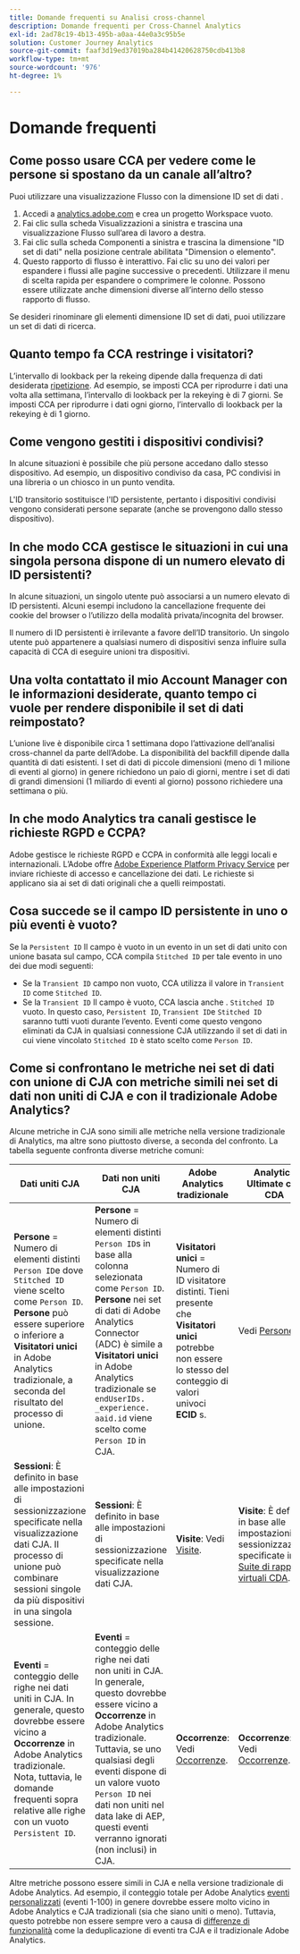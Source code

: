 ```yaml
---
title: Domande frequenti su Analisi cross-channel
description: Domande frequenti per Cross-Channel Analytics
exl-id: 2ad78c19-4b13-495b-a0aa-44e0a3c95b5e
solution: Customer Journey Analytics
source-git-commit: faaf3d19ed37019ba284b41420628750cdb413b8
workflow-type: tm+mt
source-wordcount: '976'
ht-degree: 1%

---
```


# Domande frequenti

## Come posso usare CCA per vedere come le persone si spostano da un canale all’altro?

Puoi utilizzare una visualizzazione Flusso con la dimensione ID set di dati .

1. Accedi a [analytics.adobe.com](https://analytics.adobe.com) e crea un progetto Workspace vuoto.
2. Fai clic sulla scheda Visualizzazioni a sinistra e trascina una visualizzazione Flusso sull’area di lavoro a destra.
3. Fai clic sulla scheda Componenti a sinistra e trascina la dimensione &quot;ID set di dati&quot; nella posizione centrale abilitata &quot;Dimension o elemento&quot;.
4. Questo rapporto di flusso è interattivo. Fai clic su uno dei valori per espandere i flussi alle pagine successive o precedenti. Utilizzare il menu di scelta rapida per espandere o comprimere le colonne. Possono essere utilizzate anche dimensioni diverse all’interno dello stesso rapporto di flusso.

Se desideri rinominare gli elementi dimensione ID set di dati, puoi utilizzare un set di dati di ricerca.

## Quanto tempo fa CCA restringe i visitatori?

L’intervallo di lookback per la rekeing dipende dalla frequenza di dati desiderata [ripetizione](replay.md). Ad esempio, se imposti CCA per riprodurre i dati una volta alla settimana, l’intervallo di lookback per la rekeying è di 7 giorni. Se imposti CCA per riprodurre i dati ogni giorno, l’intervallo di lookback per la rekeying è di 1 giorno.

## Come vengono gestiti i dispositivi condivisi?

In alcune situazioni è possibile che più persone accedano dallo stesso dispositivo. Ad esempio, un dispositivo condiviso da casa, PC condivisi in una libreria o un chiosco in un punto vendita.

L&#39;ID transitorio sostituisce l&#39;ID persistente, pertanto i dispositivi condivisi vengono considerati persone separate (anche se provengono dallo stesso dispositivo).

## In che modo CCA gestisce le situazioni in cui una singola persona dispone di un numero elevato di ID persistenti?

In alcune situazioni, un singolo utente può associarsi a un numero elevato di ID persistenti. Alcuni esempi includono la cancellazione frequente dei cookie del browser o l’utilizzo della modalità privata/incognita del browser.

Il numero di ID persistenti è irrilevante a favore dell’ID transitorio. Un singolo utente può appartenere a qualsiasi numero di dispositivi senza influire sulla capacità di CCA di eseguire unioni tra dispositivi.

## Una volta contattato il mio Account Manager con le informazioni desiderate, quanto tempo ci vuole per rendere disponibile il set di dati reimpostato?

L’unione live è disponibile circa 1 settimana dopo l’attivazione dell’analisi cross-channel da parte dell’Adobe. La disponibilità del backfill dipende dalla quantità di dati esistenti. I set di dati di piccole dimensioni (meno di 1 milione di eventi al giorno) in genere richiedono un paio di giorni, mentre i set di dati di grandi dimensioni (1 miliardo di eventi al giorno) possono richiedere una settimana o più.

## In che modo Analytics tra canali gestisce le richieste RGPD e CCPA?

Adobe gestisce le richieste RGPD e CCPA in conformità alle leggi locali e internazionali. L’Adobe offre [Adobe Experience Platform Privacy Service](https://experienceleague.adobe.com/docs/experience-platform/privacy/home.html?lang=it) per inviare richieste di accesso e cancellazione dei dati. Le richieste si applicano sia ai set di dati originali che a quelli reimpostati.

## Cosa succede se il campo ID persistente in uno o più eventi è vuoto?

Se la `Persistent ID` Il campo è vuoto in un evento in un set di dati unito con unione basata sul campo, CCA compila `Stitched ID` per tale evento in uno dei due modi seguenti:
* Se la `Transient ID` campo non vuoto, CCA utilizza il valore in `Transient ID` come `Stitched ID`.
* Se la `Transient ID` Il campo è vuoto, CCA lascia anche . `Stitched ID` vuoto. In questo caso, `Persistent ID`, `Transient ID`e `Stitched ID` saranno tutti vuoti durante l’evento. Eventi come questo vengono eliminati da CJA in qualsiasi connessione CJA utilizzando il set di dati in cui viene vincolato `Stitched ID` è stato scelto come `Person ID`.

## Come si confrontano le metriche nei set di dati con unione di CJA con metriche simili nei set di dati non uniti di CJA e con il tradizionale Adobe Analytics?

Alcune metriche in CJA sono simili alle metriche nella versione tradizionale di Analytics, ma altre sono piuttosto diverse, a seconda del confronto. La tabella seguente confronta diverse metriche comuni:

| **Dati uniti CJA** | **Dati non uniti CJA** | **Adobe Analytics tradizionale** | **Analytics Ultimate con CDA** |
| ----- | ----- | ----- | ----- |
| **Persone** = Numero di elementi distinti `Person ID`e dove `Stitched ID` viene scelto come `Person ID`. **Persone** può essere superiore o inferiore a **Visitatori unici** in Adobe Analytics tradizionale, a seconda del risultato del processo di unione. | **Persone** = Numero di elementi distinti `Person ID`s in base alla colonna selezionata come `Person ID`. **Persone** nei set di dati di Adobe Analytics Connector (ADC) è simile a **Visitatori unici** in Adobe Analytics tradizionale se `endUserIDs. _experience. aaid.id` viene scelto come `Person ID` in CJA. | **Visitatori unici** = Numero di ID visitatore distinti. Tieni presente che **Visitatori unici** potrebbe non essere lo stesso del conteggio di valori univoci **ECID** s. | Vedi [Persone](https://experienceleague.adobe.com/docs/analytics/components/metrics/people.html?lang=en). |
| **Sessioni**: È definito in base alle impostazioni di sessionizzazione specificate nella visualizzazione dati CJA. Il processo di unione può combinare sessioni singole da più dispositivi in una singola sessione. | **Sessioni**: È definito in base alle impostazioni di sessionizzazione specificate nella visualizzazione dati CJA. | **Visite**: Vedi [Visite](https://experienceleague.adobe.com/docs/analytics/components/metrics/visits.html?lang=en). | **Visite**: È definito in base alle impostazioni di sessionizzazione specificate in [Suite di rapporti virtuali CDA](https://experienceleague.adobe.com/docs/analytics/components/cda/setup.html?lang=en). |
| **Eventi** = conteggio delle righe nei dati uniti in CJA. In generale, questo dovrebbe essere vicino a **Occorrenze** in Adobe Analytics tradizionale. Nota, tuttavia, le domande frequenti sopra relative alle righe con un vuoto `Persistent ID`. | **Eventi** = conteggio delle righe nei dati non uniti in CJA. In generale, questo dovrebbe essere vicino a **Occorrenze** in Adobe Analytics tradizionale. Tuttavia, se uno qualsiasi degli eventi dispone di un valore vuoto `Person ID` nei dati non uniti nel data lake di AEP, questi eventi verranno ignorati (non inclusi) in CJA. | **Occorrenze**: Vedi [Occorrenze](https://experienceleague.adobe.com/docs/analytics/components/metrics/occurrences.html?lang=en). | **Occorrenze**: Vedi [Occorrenze](https://experienceleague.adobe.com/docs/analytics/components/metrics/occurrences.html?lang=en). |

Altre metriche possono essere simili in CJA e nella versione tradizionale di Adobe Analytics. Ad esempio, il conteggio totale per Adobe Analytics [eventi personalizzati](https://experienceleague.adobe.com/docs/analytics/components/metrics/custom-events.html?lang=en) (eventi 1-100) in genere dovrebbe essere molto vicino in Adobe Analytics e CJA tradizionali (sia che siano uniti o meno). Tuttavia, questo potrebbe non essere sempre vero a causa di [differenze di funzionalità](https://experienceleague.adobe.com/docs/analytics-platform/using/cja-overview/cja-aa.html?lang=en)  come la deduplicazione di eventi tra CJA e il tradizionale Adobe Analytics.
